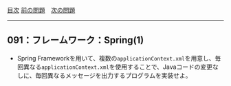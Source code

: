[目次](../toc.md)
[前の問題](../090/README.md)　[次の問題](../092/README.md)


***
## 091：フレームワーク：Spring(1)
* Spring Frameworkを用いて、複数の`applicationContext.xml`を用意し、毎回異なる`applicationContext.xml`を使用することで、Javaコードの変更なしに、毎回異なるメッセージを出力するプログラムを実装せよ。

